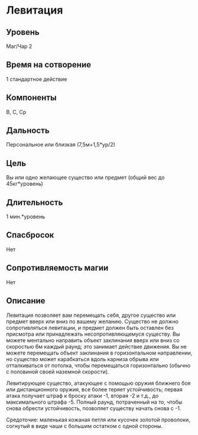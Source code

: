 # Левитация

## Уровень
Маг/Чар 2
## Время на сотворение
1 стандартное действие
## Компоненты
В, С, Ср
## Дальность
Персональное или близкая (7,5м+1,5*ур/2)
## Цель
Вы или одно желающее существо или предмет (общий вес до 45кг*уровень)
## Длительность
1 мин.*уровень
## Спасбросок
Нет
## Сопротивляемость магии
Нет
## Описание
Левитация позволяет вам перемещать себя, другое существо или предмет вверх или вниз по вашему желанию. Существо не должно сопротивляться левитации, и предмет должен быть оставлен без присмотра или принадлежать несопротивляющемуся существу. Вы можете ментально направить объект заклинания вверх или вниз со скоростью 6м каждый раунд; это занимает действие движения. Вы не можете перемещать объект заклинания в горизонтальном направлении, но существо может карабкаться вдоль карниза обрыва или отталкиваться от потолка, чтобы перемещаться горизонтально (обычно с половиной своей наземной скорости).

Левитирующее существо, атакующее с помощью оружия ближнего боя или дистанционного оружия, все более теряет устойчивость; первая атака получает штраф к броску атаки -1, вторая -2 и т.д., до максимального штрафа -5. Полный раунд, потраченный на то, чтобы снова обрести устойчивость, позволяет существу начать снова с -1.

Средоточие: маленькая кожаная петля или кусочек золотой проволоки, согнутый в виде чаши с большим остатком с одной стороны.